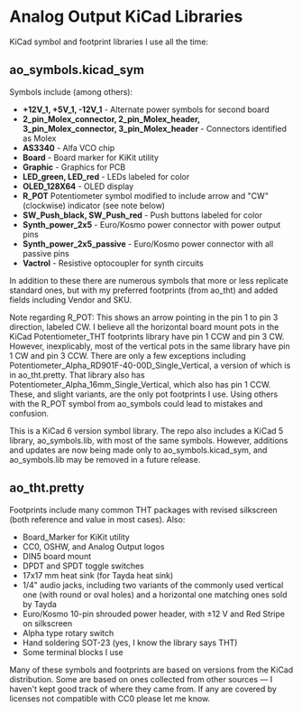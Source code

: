 # Analog Output KiCad Libraries

KiCad symbol and footprint libraries I use all the time:

## ao_symbols.kicad_sym

Symbols include (among others):

* **+12V_1, +5V_1, -12V_1** - Alternate power symbols for second board
* **2_pin_Molex_connector, 2_pin_Molex_header, 3_pin_Molex_connector, 3_pin_Molex_header** - Connectors identified as Molex
* **AS3340** - Alfa VCO chip
* **Board** - Board marker for KiKit utility
* **Graphic** - Graphics for PCB
* **LED_green, LED_red** - LEDs labeled for color
* **OLED_128X64** - OLED display
* **R_POT** Potentiometer symbol modified to include arrow and "CW" (clockwise) indicator (see note below)
* **SW_Push_black, SW_Push_red** - Push buttons labeled for color
* **Synth_power_2x5** - Euro/Kosmo power connector with power output pins
* **Synth_power_2x5_passive** - Euro/Kosmo power connector with all passive pins
* **Vactrol** - Resistive optocoupler for synth circuits

In addition to these there are numerous symbols that more or less replicate standard ones, but with my preferred footprints (from ao_tht) and added fields including Vendor and SKU.

Note regarding R_POT: This shows an arrow pointing in the pin 1 to pin 3 direction, labeled CW. I believe all the horizontal board mount pots in the KiCad Potentiometer_THT footprints library have pin 1 CCW and pin 3 CW. However, inexplicably, most of the vertical pots in the same library have pin 1 CW and pin 3 CCW. There are only a few exceptions including Potentiometer_Alpha_RD901F-40-00D_Single_Vertical, a version of which is in ao_tht.pretty. That library also has Potentiometer_Alpha_16mm_Single_Vertical, which also has pin 1 CCW. These, and slight variants, are the only pot footprints I use. Using others with the R_POT symbol from ao_symbols could lead to mistakes and confusion. 

This is a KiCad 6 version symbol library. The repo also includes a KiCad 5 library, ao_symbols.lib, with most of the same symbols. However, additions and updates are now being made only to ao_symbols.kicad_sym, and ao_symbols.lib may be removed in a future release.

## ao_tht.pretty

Footprints include many common THT packages with revised silkscreen (both reference and value in most cases). Also:

* Board_Marker for KiKit utility
* CC0, OSHW, and Analog Output logos
* DIN5 board mount
* DPDT and SPDT toggle switches
* 17x17 mm heat sink (for Tayda heat sink)
* 1/4" audio jacks, including two variants of the commonly used vertical one (with round or oval holes) and a horizontal one matching ones sold by Tayda
* Euro/Kosmo 10-pin shrouded power header, with ±12 V and Red Stripe on silkscreen
* Alpha type rotary switch
* Hand soldering SOT-23 (yes, I know the library says THT)
* Some terminal blocks I use

Many of these symbols and footprints are based on versions from the KiCad distribution. Some are based on ones collected from other sources — I haven't kept good track of where they came from. If any are covered by licenses not compatible with CC0 please let me know.
